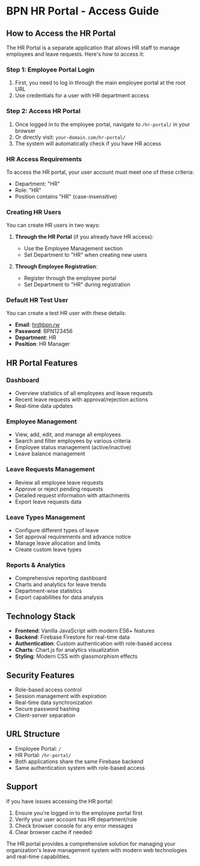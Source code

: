 # BPN HR Portal - Access Guide

## How to Access the HR Portal

The HR Portal is a separate application that allows HR staff to manage employees and leave requests. Here's how to access it:

### Step 1: Employee Portal Login
1. First, you need to log in through the main employee portal at the root URL
2. Use credentials for a user with HR department access

### Step 2: Access HR Portal
1. Once logged in to the employee portal, navigate to `/hr-portal/` in your browser
2. Or directly visit: `your-domain.com/hr-portal/`
3. The system will automatically check if you have HR access

### HR Access Requirements
To access the HR portal, your user account must meet one of these criteria:
- Department: "HR" 
- Role: "HR"
- Position contains "HR" (case-insensitive)

### Creating HR Users
You can create HR users in two ways:

1. **Through the HR Portal** (if you already have HR access):
   - Use the Employee Management section
   - Set Department to "HR" when creating new users

2. **Through Employee Registration**:
   - Register through the employee portal
   - Set Department to "HR" during registration

### Default HR Test User
You can create a test HR user with these details:
- **Email**: hr@bpn.rw
- **Password**: BPN123456
- **Department**: HR
- **Position**: HR Manager

## HR Portal Features

### Dashboard
- Overview statistics of all employees and leave requests
- Recent leave requests with approval/rejection actions
- Real-time data updates

### Employee Management
- View, add, edit, and manage all employees
- Search and filter employees by various criteria
- Employee status management (active/inactive)
- Leave balance management

### Leave Requests Management
- Review all employee leave requests
- Approve or reject pending requests
- Detailed request information with attachments
- Export leave requests data

### Leave Types Management
- Configure different types of leave
- Set approval requirements and advance notice
- Manage leave allocation and limits
- Create custom leave types

### Reports & Analytics
- Comprehensive reporting dashboard
- Charts and analytics for leave trends
- Department-wise statistics
- Export capabilities for data analysis

## Technology Stack

- **Frontend**: Vanilla JavaScript with modern ES6+ features
- **Backend**: Firebase Firestore for real-time data
- **Authentication**: Custom authentication with role-based access
- **Charts**: Chart.js for analytics visualization
- **Styling**: Modern CSS with glassmorphism effects

## Security Features

- Role-based access control
- Session management with expiration
- Real-time data synchronization
- Secure password hashing
- Client-server separation

## URL Structure

- Employee Portal: `/`
- HR Portal: `/hr-portal/`
- Both applications share the same Firebase backend
- Same authentication system with role-based access

## Support

If you have issues accessing the HR portal:
1. Ensure you're logged in to the employee portal first
2. Verify your user account has HR department/role
3. Check browser console for any error messages
4. Clear browser cache if needed

The HR portal provides a comprehensive solution for managing your organization's leave management system with modern web technologies and real-time capabilities.